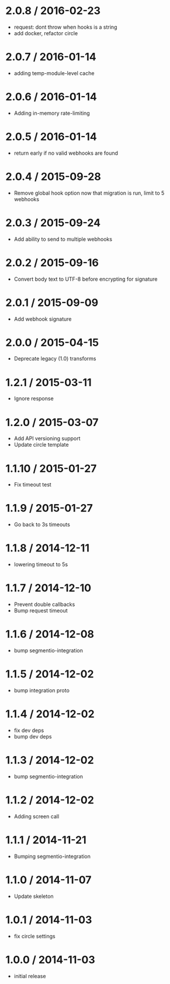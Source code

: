 
2.0.8 / 2016-02-23
==================

  * request: dont throw when hooks is a string
  * add docker, refactor circle


2.0.7 / 2016-01-14
==================

  * adding temp-module-level cache

2.0.6 / 2016-01-14
==================

  * Adding in-memory rate-limiting

2.0.5 / 2016-01-14
==================

  * return early if no valid webhooks are found

2.0.4 / 2015-09-28
==================

  * Remove global hook option now that migration is run, limit to 5 webhooks

2.0.3 / 2015-09-24
==================

  * Add ability to send to multiple webhooks

2.0.2 / 2015-09-16
==================

  * Convert body text to UTF-8 before encrypting for signature

2.0.1 / 2015-09-09
==================

  * Add webhook signature

2.0.0 / 2015-04-15
==================

  * Deprecate legacy (1.0) transforms

1.2.1 / 2015-03-11
==================

  * Ignore response

1.2.0 / 2015-03-07
==================

  * Add API versioning support
  * Update circle template

1.1.10 / 2015-01-27
==================

 * Fix timeout test

1.1.9 / 2015-01-27
==================

 * Go back to 3s timeouts

1.1.8 / 2014-12-11
==================

  * lowering timeout to 5s

1.1.7 / 2014-12-10
==================

 * Prevent double callbacks
 * Bump request timeout

1.1.6 / 2014-12-08
==================

 * bump segmentio-integration

1.1.5 / 2014-12-02
==================

 * bump integration proto

1.1.4 / 2014-12-02
==================

 * fix dev deps
 * bump dev deps

1.1.3 / 2014-12-02
==================

 * bump segmentio-integration

1.1.2 / 2014-12-02
==================

  * Adding screen call

1.1.1 / 2014-11-21
==================

 * Bumping segmentio-integration

1.1.0 / 2014-11-07
==================

  * Update skeleton


1.0.1 / 2014-11-03
==================

  * fix circle settings

1.0.0 / 2014-11-03
==================

  * initial release
